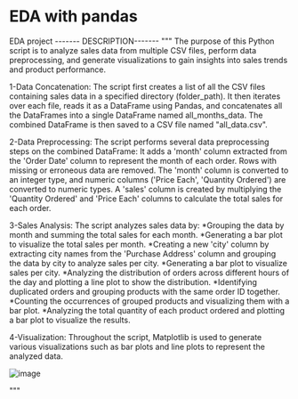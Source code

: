 # EDA with pandas
 EDA project 
   ------- DESCRIPTION-------
""" The purpose of this Python script is to analyze sales data
from multiple CSV files, perform data preprocessing, and generate visualizations
to gain insights into sales trends and product performance.

1-Data Concatenation:
The script first creates a list of all the CSV files
containing sales data in a specified directory (folder_path).
It then iterates over each file, reads it as a DataFrame using Pandas,
and concatenates all the DataFrames into a single DataFrame named all_months_data.
The combined DataFrame is then saved to a CSV file named "all_data.csv".

2-Data Preprocessing:
The script performs several data preprocessing steps on the combined DataFrame:
It adds a 'month' column extracted from the 'Order Date' column to represent the month of each order.
Rows with missing or erroneous data are removed.
The 'month' column is converted to an integer type,
and numeric columns ('Price Each', 'Quantity Ordered') are converted to numeric types.
A 'sales' column is created by multiplying the 'Quantity Ordered' and 'Price Each' columns
to calculate the total sales for each order.

3-Sales Analysis:
The script analyzes sales data by:
*Grouping the data by month and summing the total sales for each month.
*Generating a bar plot to visualize the total sales per month.
*Creating a new 'city' column by extracting city names from the 'Purchase Address' column
  and grouping the data by city to analyze sales per city.
*Generating a bar plot to visualize sales per city.
*Analyzing the distribution of orders across different hours of the day and plotting a line plot to show the distribution.
*Identifying duplicated orders and grouping products with the same order ID together.
*Counting the occurrences of grouped products and visualizing them with a bar plot.
*Analyzing the total quantity of each product ordered and plotting a bar plot to visualize the results.

4-Visualization:
Throughout the script, Matplotlib is used to generate various visualizations
such as bar plots and line plots to represent the analyzed data.

![image](https://github.com/Mahmoudrda/EDA-with-pandas/assets/143479086/9d524e00-5bf1-4e4c-b369-c5097f83fab5)


"""
   
   
